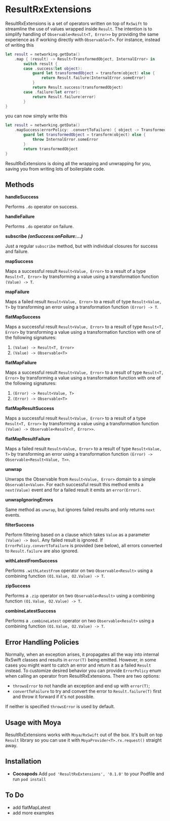 # ResultRxExtensions

ResultRxExtensions is a set of operators written on top of `RxSwift` to streamline the use of values wrapped inside `Result`.
The intention is to simplify handling of `Observable<Result<T, Error>>` by providing the same experience as if working directly with `Observable<T>`. 
For instance, instead of writing this
```swift
let result = networking.getData()
    .map { (result) -> Result<TransformedObject, InternalError> in
        switch result {
        case .success(let object):
            guard let transformedObject = transform(object) else {
                return Result.failure(InternalError.someError)
            }
            return Result.success(transformedObject)
        case .failure(let error):
            return Result.failure(error)
        }       
}
```
you can now simply write this
```swift
let result = networking.getData()
    .mapSuccess(errorPolicy: .convertToFailure) { object -> TransformedObject in
        guard let transformedObject = transform(object) else {
            throw InternalError.someError
        }
        return transformedObject
}
```
ResultRxExtensions is doing all the wrapping and unwrapping for you, saving you from writing lots of boilerplate code.

## Methods
**handleSuccess**

Performs `.do` operator on success.

**handleFailure**

Performs `.do` operator on failure.

**subscribe *(onSuccess:onFailure:...)***

Just a regular `subscribe` method, but with individual closures for success and failure.

**mapSuccess**

Maps a successful result `Result<Value, Error>` to a result of a type `Result<T, Error>` by transforming a value using a transformation function `(Value) -> T`.

**mapFailure**

Maps a failed result `Result<Value, Error>` to a result of type `Result<Value, T>` by transforming an error using a transformation function `(Error) -> T`.

**flatMapSuccess**

Maps a successful result `Result<Value, Error>` to a result of type `Result<T, Error>` by transforming a value using a transformation function with one of the following signatures:
1.  `(Value) -> Result<T, Error>`
2. `(Value) -> Observable<T>`

**flatMapFailure**

Maps a successful result `Result<Value, Error>` to a result of type `Result<T, Error>` by transforming a value using a transformation function with one of the following signatures:
1.  `(Error) -> Result<Value, T>`
2. `(Error) -> Observable<T>`

**flatMapResultSuccess**

Maps a successful result `Result<Value, Error>` to a result of a type `Result<T, Error>` by transforming a value using a transformation function `(Value) -> Observable<Result<T, Error>>`.

**flatMapResultFailure**

Maps a failed result `Result<Value, Error>` to a result of type `Result<Value, T>` by transforming an error using a transformation function `(Error) -> Observable<Result<Value, T>>`.

**unwrap**

Unwraps the Observable from `Result<Value, Error>` domain to a simple `Observable<Value>`. For each successful result this method emits a `next(Value)` event and for a failed result it emits an `error(Error)`.

**unwrapIgnoringErrors**

Same method as `unwrap`, but ignores failed results and only returns `next` events.

**filterSuccess**

Perform filtering based on a clause which takes `Value` as a parameter `(Value) -> Bool`. Any failed result is ignored. If `ErrorPolicy.convertToFailure` is provided (see below), all errors converted to `Result.failure` are also ignored.

**withLatestFromSuccess**

Performs `.withLatestFrom` operator on two `Observable<Result>` using a combining function `(O1.Value, O2.Value) -> T`.

**zipSuccess**

Performs a `.zip` operator on two `Observable<Result>` using a combining function `(O1.Value, O2.Value) -> T`.

**combineLatestSuccess**

Performs a `.combineLatest` operator on two `Observable<Result>` using a combining function `(O1.Value, O2.Value) -> T`.

## Error Handling Policies

Normally, when an exception arises, it propagates all the way into internal RxSwift classes and results in `error(T)` being emitted. However, in some cases you might want to catch an error and return it as a failed `Result` instead. To customize desired behavior you can provide `ErrorPolicy` enum when calling an operator from ResultRxExtensions. There are two options:
- `throwsError` to not handle an exception and end up with `error(T)`;
- `convertToFailure` to try and convert the error to `Result.failure(T)` first and throw it forward if it's not possible.

If neither is specified `throwsError` is used by default.

## Usage with Moya

ResultRxExtensions works with `Moya/RxSwift` out of the box. It's built on top `Result` library so you can use it with `MoyaProvider<T>.rx.request()` straight away.

## Installation

- **Cocoapods**
Add `pod 'ResultRxExtensions', '0.1.0'` to your Podfile and run `pod install`

## To Do
- add flatMapLatest
- add more examples
